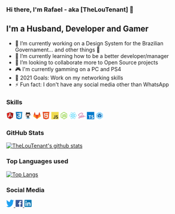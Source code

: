### Hi there, I'm Rafael - aka [TheLouTenant] 👋

## I'm a Husband, Developer and Gamer

- 🔭 I’m currently working on a Design System for the Brazilian Governament... and other things 🤣
- 🌱 I’m currently learning how to be a better developer/manager
- 👯 I’m looking to collaborate more to Open Source projects
- :video_game: I'm currently gamming on a PC and PS4
- 🥅 2021 Goals: Work on my networking skills
- ⚡ Fun fact: I don't have any social media other than WhatsApp

### Skills

<p align="left">
  <img src="./assets/angular.svg" alt="Angular" width="20 "height="20"/>
  <img src="./assets/css3.svg" alt="CSS3" width="20 "height="20"/>
  <img src="./assets/github.svg" alt="git" width="20 "height="20"/>
  <img src="./assets/gitlab.svg" alt="git" width="20 "height="20"/>
  <img src="./assets/html5.svg" alt="HTML5" width="20 "height="20"/>
  <img src="./assets/javascript.svg" alt="Javascript" width="20 "height="20"/>
  <img src="./assets/nodejs.svg" alt="NodeJS" width="20 "height="20"/>
  <img src="./assets/react.svg" alt="React" width="20 "height="20"/>
  <img src="./assets/sass.svg" alt="SASS" width="20 "height="20"/>
  <img src="./assets/typescript.svg" alt="Typescript" width="20 "height="20"/>
  <img src="./assets/webpack.svg" alt="Webpack" width="20 "height="20"/>
</p>

### GitHub Stats

[![TheLouTenant's github stats](https://github-readme-stats.vercel.app/api?username=TheLouTenant&show_icons=true&theme=dark)](https://github.com/TheLouTenant/)

### Top Languages used

[![Top Langs](https://github-readme-stats.vercel.app/api/top-langs/?username=TheLouTenant&layout=compact)](https://github.com/anuraghazra/github-readme-stats)

### Social Media

<p align="left">
  <a href="./social.md" target="blank">
    <img src="./assets/twitter.svg" alt="twitter" width="20 "height="20"/>
  </a>
  <a href="./social.md" target="blank">
    <img src="./assets/facebook.svg" alt="facebook" width="20 "height="20"/>
  </a>
  <a href="./social.md" target="blank">
    <img src="./assets/linkedin.svg" alt="linkedin" width="20 "height="20"/>
  </a>
</p>

